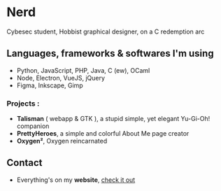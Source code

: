 # Nerd

Cybesec student, Hobbist graphical designer, on a C redemption arc

## Languages, frameworks & softwares I'm using 
- Python, JavaScript, PHP, Java, C (ew), OCaml
- Node, Electron, VueJS, jQuery
- Figma, Inkscape, Gimp

### Projects :
- **Talisman** ( webapp & GTK ), a stupid simple, yet elegant Yu-Gi-Oh! companion
- **PrettyHeroes**, a simple and colorful About Me page creator
- **Oxygen²**, Oxygen reincarnated

## Contact

- Everything's on my **website**, [check it out](https://imalonelynerd.fr/)
